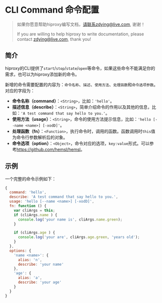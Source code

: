 # CLI Command 命令配置

> 如果你愿意帮助hiproxy编写文档，请联系zdying@live.com, 谢谢！
> 
> If you are willing to help hiproxy to write documentation, please contact zdying@live.com, thank you!

## 简介

hiproxy的CLI提供了`start`/`stop`/`state`/`open`等命令，如果这些命令不能满足你的需求，也可以为hiproxy添加新的命令。

新增的命令需要配置的内容为：`命令名称`、`描述`、`使用方法`、`处理函数`和`命令选项参数`。对应的字段为：

* **命令名称（command）**：`<String>`，比如：`'hello'`。
* **描述信息（describe）**：`<String>`，简单介绍命令的作用以及其他的信息，比如：`'A test command that say hello to you.'`。
* **使用方法（usage）**：`<String>`，命令的使用方法提示信息，比如：`'hello [--name <name>] [-xodD]'`。
* **处理函数（fn）**：`<Function>`，执行命令时，调用的函数。函数调用时`this`值为命令行参数解析后的对象。
* **命令选项（option）**：`<Object>`，命令对应的选项，`key:value`形式。可以参考<https://github.com/hemsl/hemsl>。

## 示例

一个完整的命令示例如下：

```js
{
  command: 'hello',
  describe: 'A test command that say hello to you.',
  usage: 'hello [--name <name>] [-xodD]',
  fn: function () {
    var cliArgs = this;
    if (cliArgs.name ) {
      console.log('your name is', cliArgs.name.green);
    }

    if (cliArgs.age ) {
      console.log('your are', cliArgs.age.green, 'years old');
    }
  },
  options: {
    'name <name>': {
      alias: 'n',
      describe: 'your name'
    },
    'age': {
      alias: 'a',
      describe: 'your age'
    }
  }
}
```


